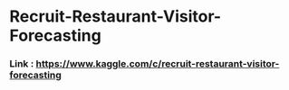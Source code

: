 # Recruit-Restaurant-Visitor-Forecasting

### Link : https://www.kaggle.com/c/recruit-restaurant-visitor-forecasting
